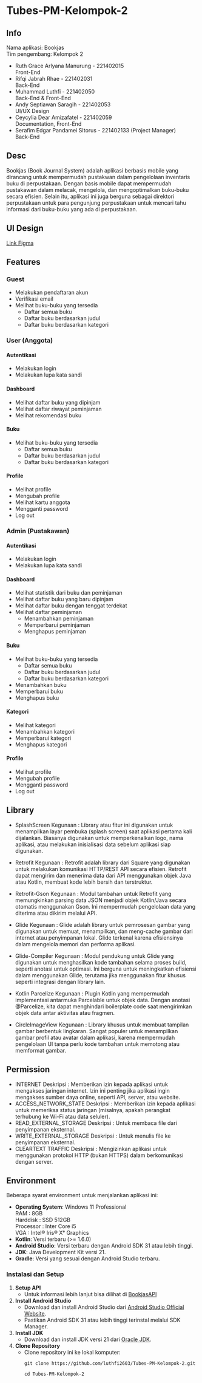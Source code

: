 # Tubes-PM-Kelompok-2

## Info

Nama aplikasi: Bookjas  
Tim pengembang: Kelompok 2

- Ruth Grace Arlyana Manurung - 221402015  
  Front-End 
- Rifqi Jabrah Rhae - 221402031  
  Back-End 
- Muhammad Luthfi - 221402050  
  Back-End & Front-End 
- Andy Septiawan Saragih - 221402053  
  UI/UX Design 
- Ceycylia Dear Amizafatel - 221402059  
  Documentation, Front-End 
- Serafim Edgar Pandamei SItorus - 221402133 (Project Manager)  
  Back-End 

## Desc

Bookjas (Book Journal System) adalah  aplikasi berbasis mobile yang dirancang untuk mempermudah pustakwan dalam pengelolaan inventaris buku di perpustakaan. Dengan basis mobile dapat mempermudah pustakawan dalam melacak, mengelola, dan mengoptimalkan buku-buku secara efisien. Selain itu, aplikasi ini juga berguna sebagai direktori perpustakaan untuk para pengunjung perpustakaan untuk mencari tahu informasi dari buku-buku yang ada di perpustakaan. 

## UI Design

[Link Figma](https://www.figma.com/design/xNDVeDLdNdsU6jKidOBbfW/BookJas---Mobile?node-id=0-1&t=p7ytFbfWdCg9IHS5-1)

## Features

### Guest

- Melakukan pendaftaran akun
- Verifikasi email
- Melihat buku-buku yang tersedia
    - Daftar semua buku
    - Daftar buku berdasarkan judul
    - Daftar buku berdasarkan kategori

### User (Anggota)

#### Autentikasi

- Melakukan login
- Melakukan lupa kata sandi

#### Dashboard

- Melihat daftar buku yang dipinjam
- Melihat daftar riwayat peminjaman
- Melihat rekomendasi buku

#### Buku

- Melihat buku-buku yang tersedia
    - Daftar semua buku
    - Daftar buku berdasarkan judul
    - Daftar buku berdasarkan kategori

#### Profile

- Melihat profile
- Mengubah profile
- Melihat kartu anggota
- Mengganti password
- Log out

### Admin (Pustakawan)

#### Autentikasi

- Melakukan login
- Melakukan lupa kata sandi

#### Dashboard

- Melihat statistik dari buku dan peminjaman
- Melihat daftar buku yang baru dipinjam
- Melihat daftar buku dengan tenggat terdekat
- Melihat daftar peminjaman
    - Menambahkan peminjaman
    - Memperbarui peminjaman
    - Menghapus peminjaman 

#### Buku

- Melihat buku-buku yang tersedia
    - Daftar semua buku
    - Daftar buku berdasarkan judul
    - Daftar buku berdasarkan kategori
- Menambahkan buku
- Memperbarui buku
- Menghapus buku

#### Kategori

- Melihat kategori
- Menambahkan kategori
- Memperbarui kategori
- Menghapus kategori

#### Profile

- Melihat profile
- Mengubah profile 
- Mengganti password
- Log out

## Library

- SplashScreen
  Kegunaan :
  Library atau fitur ini digunakan untuk menampilkan layar pembuka (splash screen) saat aplikasi pertama kali dijalankan. Biasanya digunakan untuk memperkenalkan logo, nama aplikasi, atau melakukan inisialisasi data sebelum aplikasi siap digunakan.

-	Retrofit
  Kegunaan :
  Retrofit adalah library dari Square yang digunakan untuk melakukan komunikasi HTTP/REST API secara efisien. Retrofit dapat mengirim dan menerima data dari API menggunakan objek Java atau Kotlin, membuat kode lebih bersih dan terstruktur.

-	Retrofit-Gson
  Kegunaan : 
  Modul tambahan untuk Retrofit yang memungkinkan parsing data JSON menjadi objek Kotlin/Java secara otomatis menggunakan Gson. Ini mempermudah pengelolaan data yang diterima atau dikirim melalui API.

-	Glide
  Kegunaan :
  Glide adalah library untuk pemrosesan gambar yang digunakan untuk memuat, menampilkan, dan meng-cache gambar dari internet atau penyimpanan lokal. Glide terkenal karena efisiensinya dalam mengelola memori dan performa aplikasi.

-	Glide-Compiler
  Kegunaan : 
  Modul pendukung untuk Glide yang digunakan untuk menghasilkan kode tambahan selama proses build, seperti anotasi untuk optimasi. Ini berguna untuk meningkatkan efisiensi dalam menggunakan Glide, terutama jika menggunakan fitur khusus seperti integrasi dengan library lain.

-	Kotlin Parcelize
  Kegunaan : 
  Plugin Kotlin yang mempermudah implementasi antarmuka Parcelable untuk objek data. Dengan anotasi @Parcelize, kita dapat menghindari boilerplate code saat mengirimkan objek data antar aktivitas atau fragmen.

-	CircleImageView
  Kegunaan : 
  Library khusus untuk membuat tampilan gambar berbentuk lingkaran. Sangat populer untuk menampilkan gambar profil atau avatar dalam aplikasi, karena mempermudah pengelolaan UI tanpa perlu kode tambahan untuk memotong atau memformat gambar.


## Permission

- INTERNET
  Deskripsi : Memberikan izin kepada aplikasi untuk mengakses jaringan internet. Izin ini penting jika aplikasi ingin mengakses sumber daya online, seperti API, server, atau website.
- ACCESS_NETWORK_STATE
  Deskripsi : Memberikan izin kepada aplikasi untuk memeriksa status jaringan (misalnya, apakah perangkat terhubung ke Wi-Fi atau data seluler).
- READ_EXTERNAL_STORAGE
  Deskripsi : Untuk membaca file dari penyimpanan eksternal.
- WRITE_EXTERNAL_STORAGE
  Deskripsi : Untuk menulis file ke penyimpanan eksternal.
- CLEARTEXT TRAFFIC
  Deskripsi : Mengizinkan aplikasi untuk menggunakan protokol HTTP (bukan HTTPS) dalam berkomunikasi dengan server.

## Environment

Beberapa syarat environment untuk menjalankan aplikasi ini:

- **Operating System**: Windows 11 Professional  
  RAM : 8GB  
  Harddisk : SSD 512GB  
  Processor : Inter Core i5  
  VGA : Intel® Iris® Xᵉ Graphics  
- **Kotlin**: Versi terbaru (>= 1.6.0)
- **Android Studio**: Versi terbaru dengan Android SDK 31 atau lebih tinggi.
- **JDK**: Java Development Kit versi 21.
- **Gradle**: Versi yang sesuai dengan Android Studio terbaru.

### Instalasi dan Setup
1. **Setup API**
    - Untuk informasi lebih lanjut bisa dilihat di [BookjasAPI](https://github.com/SerafimSitorus/bookjas-backend-api)
2. **Install Android Studio**
    - Download dan install Android Studio dari [Android Studio Official Website](https://developer.android.com/studio).
    - Pastikan Android SDK 31 atau lebih tinggi terinstal melalui SDK Manager.
3. **Install JDK**
    - Download dan install JDK versi 21 dari [Oracle JDK](https://www.oracle.com/java/technologies/javase/jdk21-archive-downloads.html).
4. **Clone Repository**
    - Clone repository ini ke lokal komputer:
      ```
      git clone https://github.com/luthfi2603/Tubes-PM-Kelompok-2.git
      ```
      ```
      cd Tubes-PM-Kelompok-2
      ```